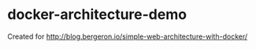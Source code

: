 # docker-architecture-demo

Created for http://blog.bergeron.io/simple-web-architecture-with-docker/
